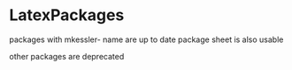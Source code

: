 # LatexPackages

packages with mkessler- name are up to date
package sheet is also usable

other packages are deprecated

